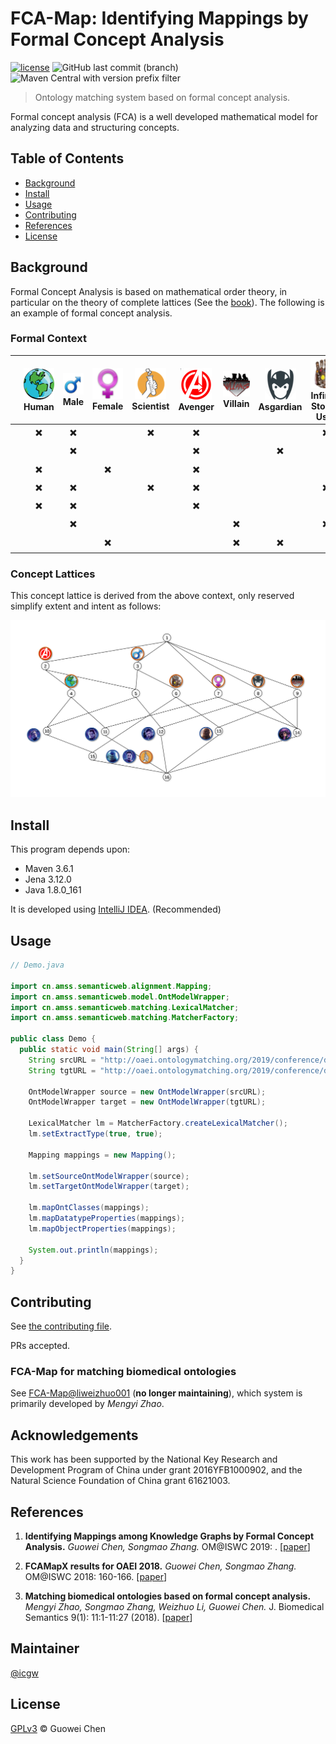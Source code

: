 FCA-Map: Identifying Mappings by Formal Concept Analysis
========================================================

[![license](https://img.shields.io/github/license/icgw/FCA-Map)](LICENSE)
![GitHub last commit (branch)](https://img.shields.io/github/last-commit/icgw/FCA-Map/master)
![Maven Central with version prefix filter](https://img.shields.io/maven-central/v/org.apache.maven/maven-repository-metadata/3.6.1)

> Ontology matching system based on formal concept analysis.

Formal concept analysis (FCA) is a well developed mathematical model for analyzing data and structuring concepts.

## Table of Contents

- [Background](#background)
- [Install](#install)
- [Usage](#usage)
- [Contributing](#contributing)
- [References](#references)
- [License](#license)

## Background

Formal Concept Analysis is based on mathematical order theory, in particular on the theory of complete lattices (See the [book](https://www.springer.com/gp/book/9783540627715)). The following is an example of formal concept analysis. 

### Formal Context

|                        | ![Human][hm] <br /> Human | ![Male][ml] <br /> Male | ![Female][fml] <br /> Female | ![Scientist][sci] <br /> Scientist | ![Avenger][ag] <br /> Avenger | ![Villain][vln] <br /> Villain | ![Asgardian][asg] <br /> Asgardian | ![Infinity Stones User][inf] <br /> Infinity Stones User |
|:----------------------:|:-:|:-:|:-:|:-:|:-:|:-:|:-:|:-:|
|    ![Iron Man][im]     | ✖️ | ✖️ |   | ✖️ | ✖️ |   |   | ✖️ |
|      ![Thor][tr]       |   | ✖️ |   |   | ✖️ |   | ✖️ |   |
|   ![Black Widow][bw]   | ✖️ |   | ✖️ |   | ✖️ |   |   |   |
|      ![Hulk][hk]       | ✖️ | ✖️ |   | ✖️ | ✖️ |   |   | ✖️ |
| ![Captain America][ca] | ✖️ | ✖️ |   |   | ✖️ |   |   |   |
|     ![Thanos][ts]      |   | ✖️ |   |   |   | ✖️ |   | ✖️ |
|      ![Hela][hl]       |   |   | ✖️ |   |   | ✖️ | ✖️ |   |

### Concept Lattices

This concept lattice is derived from the above context, only reserved simplify extent and intent as follows:

![complete-lattice](./.assets/example-concept-lattice-marvel.svg)

## Install

This program depends upon:
- Maven 3.6.1
- Jena 3.12.0
- Java 1.8.0\_161

It is developed using [IntelliJ IDEA](https://www.jetbrains.com/idea/). (Recommended)

## Usage

```java
// Demo.java

import cn.amss.semanticweb.alignment.Mapping;
import cn.amss.semanticweb.model.OntModelWrapper;
import cn.amss.semanticweb.matching.LexicalMatcher;
import cn.amss.semanticweb.matching.MatcherFactory;

public class Demo {
  public static void main(String[] args) {
    String srcURL = "http://oaei.ontologymatching.org/2019/conference/data/Conference.owl";
    String tgtURL = "http://oaei.ontologymatching.org/2019/conference/data/ekaw.owl";

    OntModelWrapper source = new OntModelWrapper(srcURL);
    OntModelWrapper target = new OntModelWrapper(tgtURL);

    LexicalMatcher lm = MatcherFactory.createLexicalMatcher();
    lm.setExtractType(true, true);

    Mapping mappings = new Mapping();

    lm.setSourceOntModelWrapper(source);
    lm.setTargetOntModelWrapper(target);

    lm.mapOntClasses(mappings);
    lm.mapDatatypeProperties(mappings);
    lm.mapObjectProperties(mappings);

    System.out.println(mappings);
  }
}
```

## Contributing

See [the contributing file](CONTRIBUTING.md).

PRs accepted.

### FCA-Map for matching biomedical ontologies

See [FCA-Map@liweizhuo001](https://github.com/liweizhuo001/FCA-Map) (**no longer maintaining**), which system is primarily developed by _Mengyi Zhao_.

## Acknowledgements

This work has been supported by the National Key Research and Development Program of China under grant 2016YFB1000902, and the Natural Science Foundation of China grant 61621003.

## References

1. **Identifying Mappings among Knowledge Graphs by Formal Concept Analysis.** _Guowei Chen, Songmao Zhang._ OM@ISWC 2019: . [[paper][1]]

2. **FCAMapX results for OAEI 2018.** _Guowei Chen, Songmao Zhang._ OM@ISWC 2018: 160-166. [[paper][2]]

3. **Matching biomedical ontologies based on formal concept analysis.** _Mengyi Zhao, Songmao Zhang, Weizhuo Li, Guowei Chen._ J. Biomedical Semantics 9(1): 11:1-11:27 (2018). [[paper][3]]

## Maintainer

[@icgw](https://github.com/icgw)

## License

[GPLv3](LICENSE) © Guowei Chen

[im]: .assets/iron-man.png
[tr]: .assets/thor.png
[bw]: .assets/black-widow.png
[hk]: .assets/hulk.png
[ca]: .assets/captain-america.png
[ts]: .assets/thanos.png
[hl]: .assets/hela.png
[hm]: .assets/human.png
[ml]: .assets/male.png
[fml]: .assets/female.png
[sci]: .assets/scientist.png
[ag]: .assets/avenger.png
[vln]: .assets/villain.png
[asg]: .assets/asgardian.png
[inf]: .assets/infinity.png
[1]: http://disi.unitn.it/~pavel/om2019/papers/om2019\_LTpaper3.pdf
[2]: http://ceur-ws.org/Vol-2288/oaei18\_paper7.pdf
[3]: https://jbiomedsem.biomedcentral.com/articles/10.1186/s13326-018-0178-9
